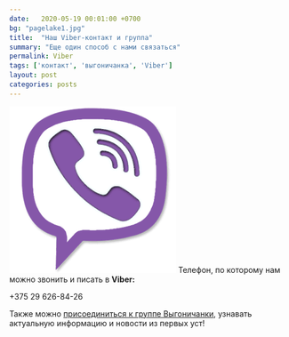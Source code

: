 ```yaml
---
date:   2020-05-19 00:01:00 +0700
bg: "pagelake1.jpg"
title:  "Наш Viber-контакт и группа"
summary: "Еще один способ с нами связаться"  
permalink: Viber
tags: ['контакт', 'выгоничанка', 'Viber']
layout: post
categories: posts
---
```


![Viber icon](/images/viber.png) 
Телефон, по которому нам можно звонить и писать в **Viber:**

+375 29 626-84-26

Также можно [присоединиться к группе Выгоничанки](https://invite.viber.com/?g=B0KzXBciS0tkSQLJb_ep82bEpYwGRxV3), узнавать актуальную информацию и новости из первых уст!
